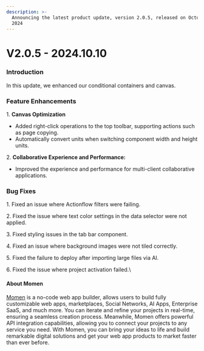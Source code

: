 ```yaml
---
description: >-
  Announcing the latest product update, version 2.0.5, released on October 10th,
  2024
---
```


# V2.0.5 - 2024.10.10

### Introduction

In this update, we enhanced our conditional containers and canvas.

### Feature Enhancements

1\. **Canvas Optimization**

* &#x20;Added right-click operations to the top toolbar, supporting actions such as page copying.
* Automatically convert units when switching component width and height units.

2\. **Collaborative Experience and Performance:**&#x20;

* Improved the experience and performance for multi-client collaborative applications.

### Bug Fixes

1\. Fixed an issue where Actionflow filters were failing.

2\. Fixed the issue where text color settings in the data selector were not applied.

3\. Fixed styling issues in the tab bar component.

4\. Fixed an issue where background images were not tiled correctly.

5\. Fixed the failure to deploy after importing large files via AI.

6\. Fixed the issue where project activation failed.\


#### **About Momen**

[Momen](https://momen.app/?channel=blog-about) is a no-code web app builder, allows users to build fully customizable web apps, marketplaces, Social Networks, AI Apps, Enterprise SaaS, and much more. You can iterate and refine your projects in real-time, ensuring a seamless creation process. Meanwhile, Momen offers powerful API integration capabilities, allowing you to connect your projects to any service you need. With Momen, you can bring your ideas to life and build remarkable digital solutions and get your web app products to market faster than ever before.
